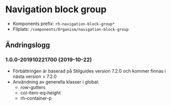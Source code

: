 # Navigation block group
* Komponents prefix: `rh-navigation-block-group*`
* Filplats: `/components/Organism/navigation-block-group`


## Ändringslogg
### 1.0.0-201910221700 (2019-10-22)
* Förbättringen är baserad på Stilguides version 7.2.0 och kommer finnas i nästa version > 7.2.0
* Användning av generella klasser i global:
    * row-gutters
    * col-item-eq-height
    * rh-container-p
